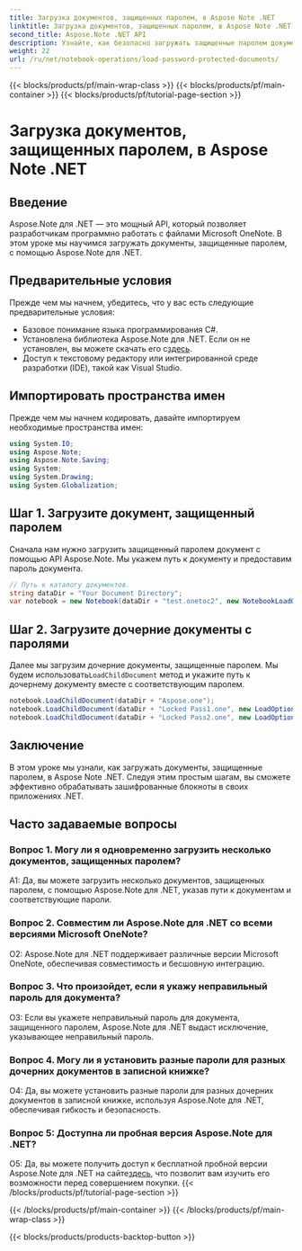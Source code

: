 ```yaml
---
title: Загрузка документов, защищенных паролем, в Aspose Note .NET
linktitle: Загрузка документов, защищенных паролем, в Aspose Note .NET
second_title: Aspose.Note .NET API
description: Узнайте, как безопасно загружать защищенные паролем документы в Aspose Note .NET, используя простые шаги. Обеспечьте конфиденциальность данных с помощью шифрования.
weight: 22
url: /ru/net/notebook-operations/load-password-protected-documents/
---
```


{{< blocks/products/pf/main-wrap-class >}}
{{< blocks/products/pf/main-container >}}
{{< blocks/products/pf/tutorial-page-section >}}

# Загрузка документов, защищенных паролем, в Aspose Note .NET

## Введение

Aspose.Note для .NET — это мощный API, который позволяет разработчикам программно работать с файлами Microsoft OneNote. В этом уроке мы научимся загружать документы, защищенные паролем, с помощью Aspose.Note для .NET.

## Предварительные условия

Прежде чем мы начнем, убедитесь, что у вас есть следующие предварительные условия:

- Базовое понимание языка программирования C#.
-  Установлена библиотека Aspose.Note для .NET. Если он не установлен, вы можете скачать его с[здесь](https://releases.aspose.com/note/net/).
- Доступ к текстовому редактору или интегрированной среде разработки (IDE), такой как Visual Studio.

## Импортировать пространства имен

Прежде чем мы начнем кодировать, давайте импортируем необходимые пространства имен:

```csharp
using System.IO;
using Aspose.Note;
using Aspose.Note.Saving;
using System;
using System.Drawing;
using System.Globalization;
```

## Шаг 1. Загрузите документ, защищенный паролем

Сначала нам нужно загрузить защищенный паролем документ с помощью API Aspose.Note. Мы укажем путь к документу и предоставим пароль документа.

```csharp
// Путь к каталогу документов.
string dataDir = "Your Document Directory";
var notebook = new Notebook(dataDir + "test.onetoc2", new NotebookLoadOptions() { DeferredLoading = true });
```

## Шаг 2. Загрузите дочерние документы с паролями

 Далее мы загрузим дочерние документы, защищенные паролем. Мы будем использовать`LoadChildDocument` метод и укажите путь к дочернему документу вместе с соответствующим паролем.

```csharp
notebook.LoadChildDocument(dataDir + "Aspose.one");  
notebook.LoadChildDocument(dataDir + "Locked Pass1.one", new LoadOptions() { DocumentPassword = "pass" });
notebook.LoadChildDocument(dataDir + "Locked Pass2.one", new LoadOptions() { DocumentPassword = "pass2" });
```

## Заключение

В этом уроке мы узнали, как загружать документы, защищенные паролем, в Aspose Note .NET. Следуя этим простым шагам, вы сможете эффективно обрабатывать зашифрованные блокноты в своих приложениях .NET.

## Часто задаваемые вопросы

### Вопрос 1. Могу ли я одновременно загрузить несколько документов, защищенных паролем?

A1: Да, вы можете загрузить несколько документов, защищенных паролем, с помощью Aspose.Note для .NET, указав пути к документам и соответствующие пароли.

### Вопрос 2. Совместим ли Aspose.Note для .NET со всеми версиями Microsoft OneNote?

О2: Aspose.Note для .NET поддерживает различные версии Microsoft OneNote, обеспечивая совместимость и бесшовную интеграцию.

### Вопрос 3. Что произойдет, если я укажу неправильный пароль для документа?

О3: Если вы укажете неправильный пароль для документа, защищенного паролем, Aspose.Note для .NET выдаст исключение, указывающее неправильный пароль.

### Вопрос 4. Могу ли я установить разные пароли для разных дочерних документов в записной книжке?

О4: Да, вы можете установить разные пароли для разных дочерних документов в записной книжке, используя Aspose.Note для .NET, обеспечивая гибкость и безопасность.

### Вопрос 5: Доступна ли пробная версия Aspose.Note для .NET?

 О5: Да, вы можете получить доступ к бесплатной пробной версии Aspose.Note для .NET на сайте[здесь](https://releases.aspose.com/), что позволит вам изучить его возможности перед совершением покупки.
{{< /blocks/products/pf/tutorial-page-section >}}

{{< /blocks/products/pf/main-container >}}
{{< /blocks/products/pf/main-wrap-class >}}

{{< blocks/products/products-backtop-button >}}
